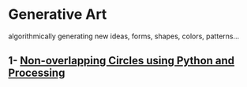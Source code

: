 # Generative Art

algorithmically generating new ideas, forms, shapes, colors, patterns...

## 1- [Non-overlapping Circles using Python and Processing](non-overlapping%20circles/README.md)
